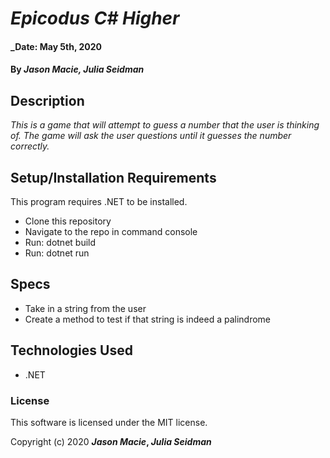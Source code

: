 # _Epicodus C# Higher_

#### _Date: May 5th, 2020
#### By _**Jason Macie**, **Julia Seidman**_

## Description

_This is a game that will attempt to guess a number that the user is thinking of. The game will ask the user questions until it guesses the number correctly._

## Setup/Installation Requirements

This program requires .NET to be installed.
* Clone this repository
* Navigate to the repo in command console
* Run: dotnet build
* Run: dotnet run

## Specs

* Take in a string from the user
* Create a method to test if that string is indeed a palindrome

## Technologies Used

* .NET

### License

This software is licensed under the MIT license.

Copyright (c) 2020 **_Jason Macie_, _Julia Seidman_**